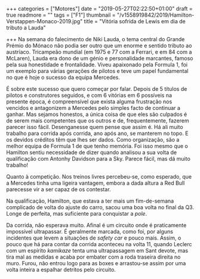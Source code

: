 +++
categories = ["Motores"]
date = "2019-05-27T02:22:50+01:00"
draft = true
readmore = ""
tags = ["F1"]
thumbnail = "/v1558919842/2019/Hamilton-Verstappen-Monaco-2019.jpg"
title = "Vitória sofrida de Lewis em dia de tributo a Lauda"

+++
Na semana do falecimento de Niki Lauda, o tema central do Grande Prémio do Mónaco não podia ser outro que um enorme e sentido tributo ao austríaco. Tricampeão mundial (em 1975 e 77 com a Ferrari, e em 84 com a McLaren), Lauda era dono de um génio e personalidade marcantes, famoso pela sua honestidade e frontalidade. Viveu apaixonado pela Formula 1, foi um exemplo para várias gerações de pilotos e teve um papel fundamental no que é hoje o sucesso da equipa Mercedes.

É sobre este sucesso que quero começar por falar. Depois de 5 títulos de pilotos e construtores seguidos, e com 6 vitórias em 6 possíveis na presente época, é compreensível que exista alguma frustração nos vencidos e antagonizem a Mercedes pelo simples facto de continuar a ganhar. Mas sejamos honestos, a única coisa de que eles são culpados é de serem mais competentes que os outros e de, frequentemente, fazerem parecer isso fácil. Desenganesse quem pense que assim é. Há ali muito trabalho para corrida após corrida, ano após ano, se manterem no topo. E os devidos créditos têm que lhes ser dados. Como organização, são a melhor equipa de Formula 1 de que tenho memória. Foi isso mesmo que o Hamilton sentiu necessidade de dizer quando analisou a sua volta de qualificação com Antonhy Davidson para a Sky. Parece fácil, mas dá muito trabalho!

Quanto à competição. Nos treinos livres percebeu-se, como esperado, que a Mercedes tinha uma ligeira vantagem, embora a dada altura a Red Bull parecesse vir a ser capaz de os contestar.

Na qualificação, Hamilton, que estava a ter mais um fim-de-semana complicado de volta do ajuste do carro, sacou uma boa volta no final da Q3. Longe de perfeita, mas suficiente para conquistar a _pole_.

Da corrida, não esperava muito. Afinal é um circuito onde é praticamente impossível ultrapassar. É geralmente marcada, como foi, por alguns incidentes que levem a situações de _safety car_ e pouco mais. Assim, o pouco que há para contar da corrida aconteceu na volta 11, quando Leclerc com um espírito _kamikaze_ tenta uma ultrapassagem em Sant devote, mas tira mal as medidas e acaba por embater com a roda traseira direita no muro. Furou, não entrou logo para as boxes e arrastou-se assim por uma volta inteira a espalhar detritos pelo circuito.